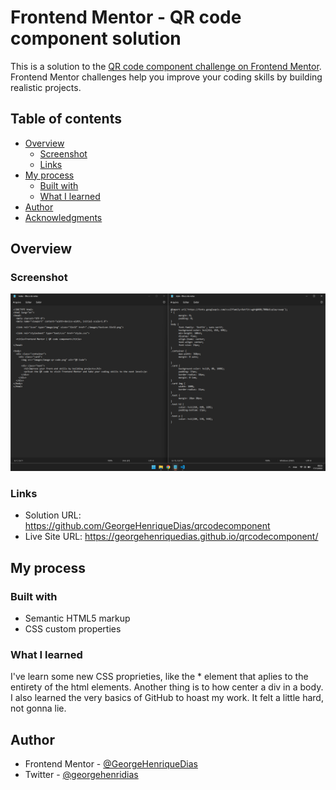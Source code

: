# Frontend Mentor - QR code component solution

This is a solution to the [QR code component challenge on Frontend Mentor](https://www.frontendmentor.io/challenges/qr-code-component-iux_sIO_H). Frontend Mentor challenges help you improve your coding skills by building realistic projects. 

## Table of contents

- [Overview](#overview)
  - [Screenshot](#screenshot)
  - [Links](#links)
- [My process](#my-process)
  - [Built with](#built-with)
  - [What I learned](#what-i-learned)
- [Author](#author)
- [Acknowledgments](#acknowledgments)


## Overview

### Screenshot

![](./screenshot.jpg)

### Links

- Solution URL: https://github.com/GeorgeHenriqueDias/qrcodecomponent
- Live Site URL: https://georgehenriquedias.github.io/qrcodecomponent/

## My process

### Built with

- Semantic HTML5 markup
- CSS custom properties

### What I learned

I've learn some new CSS proprieties, like the * element that aplies to the entirety of the html elements.
Another thing is to how center a div in a body. I also learned the very basics of GitHub to hoast my work. It felt a little hard, not gonna lie.

## Author

- Frontend Mentor - [@GeorgeHenriqueDias](https://www.frontendmentor.io/profile/GeorgeHenriqueDias)
- Twitter - [@georgehenridias](https://www.twitter.com/georgehenridias)

